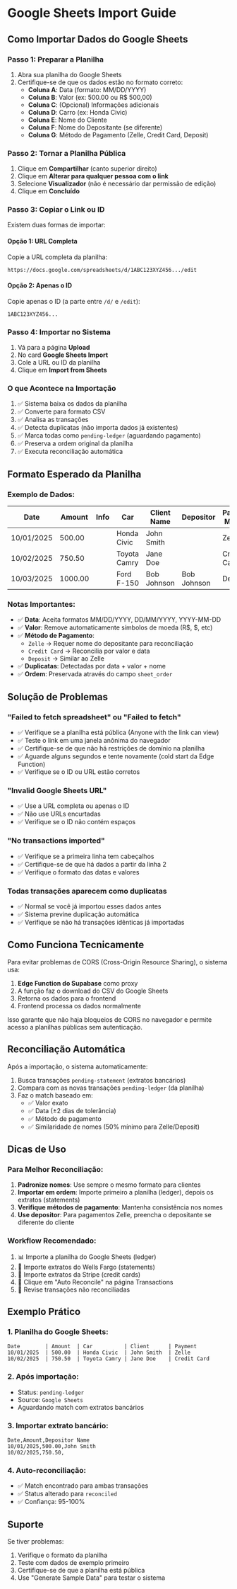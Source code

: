 # Google Sheets Import Guide

## Como Importar Dados do Google Sheets

### Passo 1: Preparar a Planilha

1. Abra sua planilha do Google Sheets
2. Certifique-se de que os dados estão no formato correto:
   - **Coluna A**: Data (formato: MM/DD/YYYY)
   - **Coluna B**: Valor (ex: 500.00 ou R$ 500,00)
   - **Coluna C**: (Opcional) Informações adicionais
   - **Coluna D**: Carro (ex: Honda Civic)
   - **Coluna E**: Nome do Cliente
   - **Coluna F**: Nome do Depositante (se diferente)
   - **Coluna G**: Método de Pagamento (Zelle, Credit Card, Deposit)

### Passo 2: Tornar a Planilha Pública

1. Clique em **Compartilhar** (canto superior direito)
2. Clique em **Alterar para qualquer pessoa com o link**
3. Selecione **Visualizador** (não é necessário dar permissão de edição)
4. Clique em **Concluído**

### Passo 3: Copiar o Link ou ID

Existem duas formas de importar:

#### Opção 1: URL Completa
Copie a URL completa da planilha:
```
https://docs.google.com/spreadsheets/d/1ABC123XYZ456.../edit
```

#### Opção 2: Apenas o ID
Copie apenas o ID (a parte entre `/d/` e `/edit`):
```
1ABC123XYZ456...
```

### Passo 4: Importar no Sistema

1. Vá para a página **Upload**
2. No card **Google Sheets Import**
3. Cole a URL ou ID da planilha
4. Clique em **Import from Sheets**

### O que Acontece na Importação

1. ✅ Sistema baixa os dados da planilha
2. ✅ Converte para formato CSV
3. ✅ Analisa as transações
4. ✅ Detecta duplicatas (não importa dados já existentes)
5. ✅ Marca todas como `pending-ledger` (aguardando pagamento)
6. ✅ Preserva a ordem original da planilha
7. ✅ Executa reconciliação automática

## Formato Esperado da Planilha

### Exemplo de Dados:

| Date | Amount | Info | Car | Client Name | Depositor | Payment Method |
|------|--------|------|-----|-------------|-----------|----------------|
| 10/01/2025 | 500.00 | | Honda Civic | John Smith | | Zelle |
| 10/02/2025 | 750.50 | | Toyota Camry | Jane Doe | | Credit Card |
| 10/03/2025 | 1000.00 | | Ford F-150 | Bob Johnson | Bob Johnson | Deposit |

### Notas Importantes:

- ✅ **Data**: Aceita formatos MM/DD/YYYY, DD/MM/YYYY, YYYY-MM-DD
- ✅ **Valor**: Remove automaticamente símbolos de moeda (R$, $, etc)
- ✅ **Método de Pagamento**:
  - `Zelle` → Requer nome do depositante para reconciliação
  - `Credit Card` → Reconcilia por valor e data
  - `Deposit` → Similar ao Zelle
- ✅ **Duplicatas**: Detectadas por data + valor + nome
- ✅ **Ordem**: Preservada através do campo `sheet_order`

## Solução de Problemas

### "Failed to fetch spreadsheet" ou "Failed to fetch"
- ✅ Verifique se a planilha está pública (Anyone with the link can view)
- ✅ Teste o link em uma janela anônima do navegador
- ✅ Certifique-se de que não há restrições de domínio na planilha
- ✅ Aguarde alguns segundos e tente novamente (cold start da Edge Function)
- ✅ Verifique se o ID ou URL estão corretos

### "Invalid Google Sheets URL"
- ✅ Use a URL completa ou apenas o ID
- ✅ Não use URLs encurtadas
- ✅ Verifique se o ID não contém espaços

### "No transactions imported"
- ✅ Verifique se a primeira linha tem cabeçalhos
- ✅ Certifique-se de que há dados a partir da linha 2
- ✅ Verifique o formato das datas e valores

### Todas transações aparecem como duplicatas
- ✅ Normal se você já importou esses dados antes
- ✅ Sistema previne duplicação automática
- ✅ Verifique se não há transações idênticas já importadas

## Como Funciona Tecnicamente

Para evitar problemas de CORS (Cross-Origin Resource Sharing), o sistema usa:

1. **Edge Function do Supabase** como proxy
2. A função faz o download do CSV do Google Sheets
3. Retorna os dados para o frontend
4. Frontend processa os dados normalmente

Isso garante que não haja bloqueios de CORS no navegador e permite acesso a planilhas públicas sem autenticação.

## Reconciliação Automática

Após a importação, o sistema automaticamente:

1. Busca transações `pending-statement` (extratos bancários)
2. Compara com as novas transações `pending-ledger` (da planilha)
3. Faz o match baseado em:
   - ✅ Valor exato
   - ✅ Data (±2 dias de tolerância)
   - ✅ Método de pagamento
   - ✅ Similaridade de nomes (50% mínimo para Zelle/Deposit)

## Dicas de Uso

### Para Melhor Reconciliação:

1. **Padronize nomes**: Use sempre o mesmo formato para clientes
2. **Importar em ordem**: Importe primeiro a planilha (ledger), depois os extratos (statements)
3. **Verifique métodos de pagamento**: Mantenha consistência nos nomes
4. **Use depositor**: Para pagamentos Zelle, preencha o depositante se diferente do cliente

### Workflow Recomendado:

1. 📊 Importe a planilha do Google Sheets (ledger)
2. 📁 Importe extratos do Wells Fargo (statements)
3. 📁 Importe extratos da Stripe (credit cards)
4. 🔄 Clique em "Auto Reconcile" na página Transactions
5. 👀 Revise transações não reconciliadas

## Exemplo Prático

### 1. Planilha do Google Sheets:
```
Date        | Amount  | Car          | Client      | Payment
10/01/2025  | 500.00  | Honda Civic  | John Smith  | Zelle
10/02/2025  | 750.50  | Toyota Camry | Jane Doe    | Credit Card
```

### 2. Após importação:
- Status: `pending-ledger`
- Source: `Google Sheets`
- Aguardando match com extratos bancários

### 3. Importar extrato bancário:
```csv
Date,Amount,Depositor Name
10/01/2025,500.00,John Smith
10/02/2025,750.50,
```

### 4. Auto-reconciliação:
- ✅ Match encontrado para ambas transações
- ✅ Status alterado para `reconciled`
- ✅ Confiança: 95-100%

## Suporte

Se tiver problemas:
1. Verifique o formato da planilha
2. Teste com dados de exemplo primeiro
3. Certifique-se de que a planilha está pública
4. Use "Generate Sample Data" para testar o sistema
